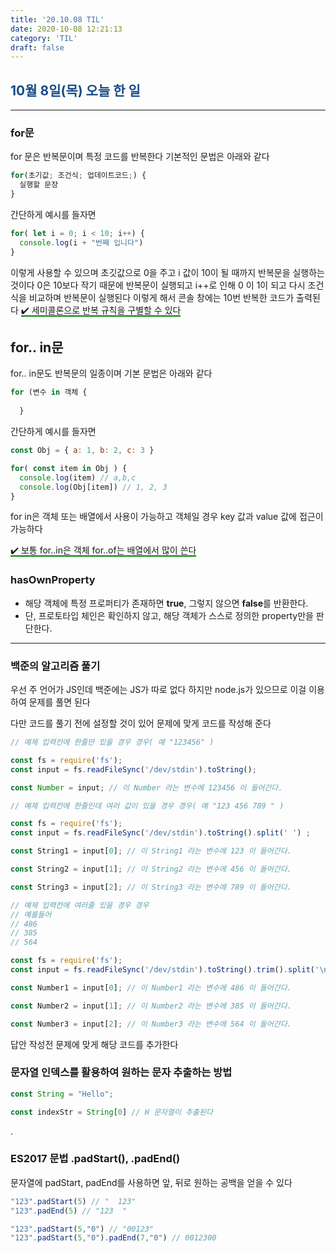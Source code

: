 ```yaml
---
title: '20.10.08 TIL'
date: 2020-10-08 12:21:13
category: 'TIL'
draft: false
---
```

## <span style="color : #184C88 ">10월 8일(목) 오늘 한 일</span>

***

### for문

for 문은 반복문이며 특정 코드를 반복한다 기본적인 문법은 아래와 같다

```jsx
for(초기값; 조건식; 업데이트코드;) {
  실행할 문장
}
```

간단하게 예시를 들자면

```jsx
for( let i = 0; i < 10; i++) {
  console.log(i + "번째 입니다")
}
```

이렇게 사용할 수 있으며 초깃값으로 0을 주고 i 값이 10이 될 때까지 반복문을 실행하는 것이다 0은 10보다 작기 때문에 반복문이 실행되고 i++로 인해 0 이 1이 되고 다시 조건식을 비교하며 반복문이 실행된다 이렇게 해서 콘솔 창에는 10번 반복한 코드가 출력된다 <span style="border-bottom: 2px solid green"> ✔️ 세미콜론으로 반복 규칙을 구별할 수 있다</span>

## for.. in문

for.. in문도 반복문의 일종이며 기본 문법은 아래와 같다

```jsx
for (변수 in 객체 {
    	
  } 
```

간단하게 예시를 들자면

```jsx
const Obj = { a: 1, b: 2, c: 3 }

for( const item in Obj ) {
  console.log(item) // a,b,c
  console.log(Obj[item]) // 1, 2, 3
}
```

for in은 객체 또는 배열에서 사용이 가능하고 객체일 경우 key 값과 value 값에 접근이 가능하다

<span style="border-bottom: 2px solid green"> ✔️ 보통 for..in은 객체 for..of는 배열에서 많이 쓴다</span>

### hasOwnProperty

- 해당 객체에 특정 프로퍼티가 존재하면 **true**, 그렇지 않으면 **false**를 반환한다.
- 단, 프로토타입 체인은 확인하지 않고, 해당 객체가 스스로 정의한 property만을 판단한다.

***

### 백준의 알고리즘 풀기

우선 주 언어가 JS인데 백준에는 JS가 따로 없다 하지만 node.js가 있으므로 이걸 이용하여 문제를 풀면 된다

다만 코드를 풀기 전에 설정할 것이 있어 문제에 맞게 코드를 작성해 준다

```jsx
// 예제 입력칸에 한줄만 있을 경우 경우( 예 "123456" )

const fs = require('fs');
const input = fs.readFileSync('/dev/stdin').toString();

const Number = input; // 이 Number 라는 변수에 123456 이 들어간다.

// 예제 입력칸에 한줄인데 여러 값이 있을 경우 경우( 예 "123 456 789 " )

const fs = require('fs');
const input = fs.readFileSync('/dev/stdin').toString().split(' ') ;

const String1 = input[0]; // 이 String1 라는 변수에 123 이 들어간다.

const String2 = input[1]; // 이 String2 라는 변수에 456 이 들어간다.

const String3 = input[2]; // 이 String3 라는 변수에 789 이 들어간다.

// 예제 입력칸에 여러줄 있을 경우 경우
// 예를들어
// 486
// 385
// 564

const fs = require('fs');
const input = fs.readFileSync('/dev/stdin').toString().trim().split('\n');

const Number1 = input[0]; // 이 Number1 라는 변수에 486 이 들어간다.

const Number2 = input[1]; // 이 Number2 라는 변수에 385 이 들어간다.

const Number3 = input[2]; // 이 Number3 라는 변수에 564 이 들어간다.
```
답안 작성전 문제에 맞게 해당 코드를 추가한다 

### 문자열 인덱스를 활용하여 원하는 문자 추출하는 방법

```jsx
const String = "Hello";

const indexStr = String[0] // H 문자열이 추출된다
```
.

### ES2017 문법 .padStart(), .padEnd()

문자열에 padStart, padEnd를 사용하면 앞, 뒤로 원하는 공백을 얻을 수 있다

```jsx
"123".padStart(5) // "  123"
"123".padEnd(5) // "123  "

"123".padStart(5,"0") // "00123"
"123".padStart(5,"0").padEnd(7,"0") // 0012300 
```